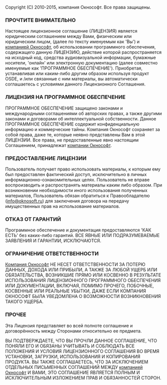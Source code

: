 Copyright (C) 2010-2015, компания Окнософт.
Все права защищены.

### ПРОЧТИТЕ ВНИМАТЕЛЬНО
Настоящее лицензионное соглашение (ЛИЦЕНЗИЯ) является юридическим соглашением между Вами, физическим или юридическим лицом, (далее по тексту именуемым как 'Вы') и [компанией Окнософт](http://www.oknosoft.ru), об использовании программного обеспечения, содержащего данную ЛИЦЕНЗИЮ, действие которой распространяется на исходный код, средства аудиовизуальной информации, бумажные носители, 'онлайн' или электронную документацию (далее совместно именуемые как 'ПРОГРАММНОЕ ОБЕСПЕЧЕНИЕ').
Приобретая, устанавливая или каким-либо другим образом используя продукт OSDE, и /или связанные с ним материалы, вы автоматически соглашаетесь с условиями данного Лицензионного Соглашения.

### ЛИЦЕНЗИЯ НА ПРОГРАММНОЕ ОБЕСПЕЧЕНИЕ
ПРОГРАММНОЕ ОБЕСПЕЧЕНИЕ защищено законами и международными соглашениями об авторских правах, а также другими законами и договорами об интеллектуальной собственности. Данное ПРОГРАММНОЕ ОБЕСПЕЧЕНИЕ содержит конфиденциальную информацию и коммерческие тайны. Компания Окнософт сохраняет за собой права, даже те, которые неявно представлены Вам в этой ЛИЦЕНЗИИ.
Все права, не предоставленные явно настоящим Соглашением, принадлежат [компании Окнософт](http://www.oknosoft.ru).

### ПРЕДОСТАВЛЕНИЕ ЛИЦЕНЗИИ
Пользователь получает право использовать материалы, к которым ему был предоставлен фактический доступ,
исключительно в личных информационно-ознакомительных целях.
Пользователь не вправе воспроизводить и распространять материалы каким либо образом.
При возникновении необходимости иного использования полученных материалов,
Пользователь обязан обратиться к Правообладателю (info@oknosoft.ru) для заключения договора на передачу имущественных прав на использование материалов.

### ОТКАЗ ОТ ГАРАНТИЙ
Программное обеспечение и документация предоставляются 'КАК ЕСТЬ' без каких-либо гарантий.
ВСЕ ЯВНЫЕ ИЛИ ПОДРАЗУМЕВАЕМЫЕ ЗАЯВЛЕНИЯ И ГАРАНТИИ, ИСКЛЮЧАЮТСЯ.

### ОГРАНИЧЕНИЕ ОТВЕТСТВЕННОСТИ
[Компания Окнософт](http://www.oknosoft.ru) НЕ НЕСЕТ ОТВЕТСТВЕННОСТИ ЗА ПОТЕРЮ ДАННЫХ, ДОХОДА ИЛИ ПРИБЫЛИ, А ТАКЖЕ ЗА ЛЮБОЙ УЩЕРБ ИЛИ ОБЯЗАТЕЛЬСТВА, ВОЗНИКШИЕ ПРЯМО ИЛИ КОСВЕННО В РЕЗУЛЬТАТЕ ИСПОЛЬЗОВАНИЯ ЛИЦЕНЗИОННОГО ПРОГРАММНОГО ОБЕСПЕЧЕНИЯ ИЛИ ДОКУМЕНТАЦИИ, ВКЛЮЧАЯ, ПОМИМО ПРОЧЕГО, ПОБОЧНЫЕ, КОСВЕННЫЕ ИЛИ РЕАЛЬНЫЕ УБЫТКИ, ДАЖЕ ЕСЛИ КОМПАНИЯ ОКНОСОФТ БЫЛА УВЕДОМЛЕНА О ВОЗМОЖНОСТИ ВОЗНИКНОВЕНИЯ ТАКОГО УЩЕРБА.

### ПРОЧЕЕ
Эта Лицензия представляет во всей полноте соглашение и договорённость между Сторонами относительно ее предмета.

ВЫ ПОДТВЕРЖДАЕТЕ, ЧТО ВЫ ПРОЧЛИ ДАННОЕ СОГЛАШЕНИЕ, ЧТО ПОНЯЛИ ЕГО И ОБЯЗАНЫ УЧИТЫВАТЬ И СОБЛЮДАТЬ ВСЕ ПОЛОЖЕНИЯ И УСЛОВИЯ ЛИЦЕНЗИОННОГО СОГЛАШЕНИЯ ВО ВРЕМЯ УСТАНОВКИ, ЗАГРУЗКИ, ИСПОЛЬЗОВАНИЯ И КОПИРОВАНИЯ ПРОДУКТА. ВЫ ТАКЖЕ СОГЛАШАЕТЕСЬ, ЧТО ЗА ИСКЛЮЧЕНИЕМ ОТДЕЛЬНЫХ ПИСЬМЕННЫХ СОГЛАШЕНИЙ МЕЖДУ [компанией Окнософт](http://www.oknosoft.ru) И ВАМИ, ЭТО СОГЛАШЕНИЕ ЯВЛЯЕТСЯ ПОЛНЫМ И ИСКЛЮЧИТЕЛЬНЫМ ИЗЛОЖЕНИЕМ ПРАВ И ОБЯЗАННОСТЕЙ СТОРОН.
